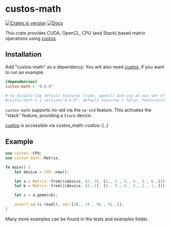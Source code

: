 # custos-math

[![Crates.io version](https://img.shields.io/crates/v/custos-math.svg)](https://crates.io/crates/custos-math)
[![Docs](https://docs.rs/custos-math/badge.svg?version=0.6.0)](https://docs.rs/custos-math/0.6.0/custos-math/)

This crate provides CUDA, OpenCL, CPU (and Stack) based matrix operations using [custos].

[custos]: https://github.com/elftausend/custos

## Installation

Add "custos-math" as a dependency:
You will also need [custos], if you want to run an example.
```toml
[dependencies]
custos-math = "0.6.0"

# to disable the default features (cuda, opencl) and use an own set of features:
#custos-math = { version="0.6.0", default-features = false, features=["opencl"]}
```

`custos-math` supports no-std via the `no-std` feature. This activates the "stack" feature, providing a `Stack` device.

[custos] is accessible via custos_math::custos::{..}

## Example

```rust
use custos::CPU;
use custos_math::Matrix;

fn main() {
    let device = CPU::new();

    let a = Matrix::from((&device, (2, 3), [1., 2., 3., 4., 5., 6.,]));
    let b = Matrix::from((&device, (3, 2), [6., 5., 4., 3., 2., 1.,]));

    let c = a.gemm(&b);

    assert_eq!(c.read(), vec![20., 14., 56., 41.,]);
}
```

Many more examples can be found in the tests and examples folder.